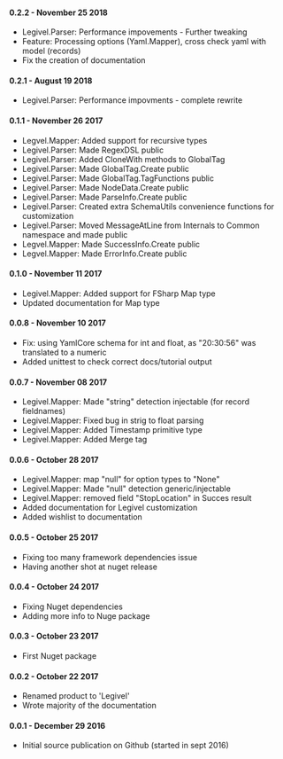 #### 0.2.2 - November 25 2018
*   Legivel.Parser: Performance impovements - Further tweaking
*   Feature: Processing options (Yaml.Mapper), cross check yaml with model (records)
*   Fix the creation of documentation

#### 0.2.1 - August 19 2018
*   Legivel.Parser: Performance impovments - complete rewrite 

#### 0.1.1 - November 26 2017
*   Legvel.Mapper: Added support for recursive types
*   Legivel.Parser: Made RegexDSL public
*   Legivel.Parser: Added CloneWith methods to GlobalTag
*   Legivel.Parser: Made GlobalTag.Create public
*   Legivel.Parser: Made GlobalTag.TagFunctions public
*   Legivel.Parser: Made NodeData.Create public
*   Legivel.Parser: Made ParseInfo.Create public
*   Legivel.Parser: Created extra SchemaUtils convenience functions for customization
*   Legivel.Parser: Moved MessageAtLine from Internals to Common namespace and made public
*   Legvel.Mapper: Made SuccessInfo.Create public
*   Legvel.Mapper: Made ErrorInfo.Create public


#### 0.1.0 - November 11 2017
* Legivel.Mapper: Added support for FSharp Map type
* Updated documentation for Map type


#### 0.0.8 - November 10 2017
* Fix: using YamlCore schema for int and float, as "20:30:56" was translated to a numeric
* Added unittest to check correct docs/tutorial output


#### 0.0.7 - November 08 2017
* Legivel.Mapper: Made "string" detection injectable (for record fieldnames)
* Legivel.Mapper: Fixed bug in strig to float parsing
* Legivel.Mapper: Added Timestamp primitive type
* Legivel.Mapper: Added Merge tag


#### 0.0.6 - October 28 2017
* Legivel.Mapper: map "null" for option types to "None"
* Legivel.Mapper: Made "null" detection generic/injectable
* Legivel.Mapper: removed field "StopLocation" in Succes result
* Added documentation for Legivel customization
* Added wishlist to documentation


#### 0.0.5 - October 25 2017
* Fixing too many framework dependencies issue
* Having another shot at nuget release


#### 0.0.4 - October 24 2017
* Fixing Nuget dependencies
* Adding more info to Nuge package


#### 0.0.3 - October 23 2017
* First Nuget package


#### 0.0.2 - October 22 2017
* Renamed product to 'Legivel'
* Wrote majority of the documentation


#### 0.0.1 - December 29 2016
* Initial source publication on Github (started in sept 2016)

